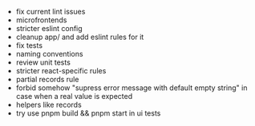 - fix current lint issues
- microfrontends
- stricter eslint config
- cleanup app/ and add eslint rules for it
- fix tests
- naming conventions
- review unit tests
- stricter react-specific rules
- partial records rule
- forbid somehow "supress error message with default empty string" in case when a real value is expected
- helpers like records
- try use pnpm build && pnpm start in ui tests
